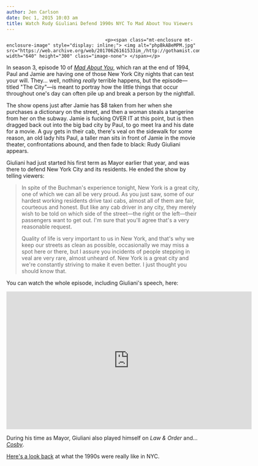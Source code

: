 ```yaml
---
author: Jen Carlson
date: Dec 1, 2015 10:03 am
title: Watch Rudy Giuliani Defend 1990s NYC To Mad About You Viewers
---
```


	
										<p><span class="mt-enclosure mt-enclosure-image" style="display: inline;"> <img alt="phpBkABeMPM.jpg" src="https://web.archive.org/web/20170626161533im_/http://gothamist.com/attachments/arts_jen/phpBkABeMPM.jpg" width="640" height="300" class="image-none"> </span></p>

<p>In season 3, episode 10 of <a href="https://web.archive.org/web/20170626161533/http://gothamist.com/2011/05/10/nyc_as_seen_on_tv_top_5_worst.php#photo-6"><em>Mad About You</em></a>, which ran at the end of 1994, Paul and Jamie are having one of those New York City nights that can test your will. They... well, nothing <em>really</em> terrible happens, but the episode&#x2014;titled &quot;The City&quot;&#x2014;is meant to portray how the little things that occur throughout one&apos;s day can often pile up and break a person by the nightfall.</p>

<p>The show opens just after Jamie has $8 taken from her when she purchases a dictionary on the street, and then a woman steals a tangerine from her on the subway. Jamie is fucking OVER IT at this point, but is then dragged back out into the big bad city by Paul, to go meet Ira and his date for a movie. A guy gets in their cab, there&apos;s veal on the sidewalk for some reason, an old lady hits Paul, a taller man sits in front of Jamie in the movie theater, confrontations abound, and then fade to black: Rudy Giuliani appears.</p>

<p>Giuliani had just started his first term as Mayor earlier that year, and was there to defend New York City and its residents. He ended the show by telling viewers:</p><blockquote>In spite of the Buchman&apos;s experience tonight, New York is a great city, one of which we can all be very proud. As you just saw, some of our hardest working residents drive taxi cabs, almost all of them are fair, courteous and honest. But like any cab driver in any city, they merely wish to be told on which side of the street&#x2014;the right or the left&#x2014;their passengers want to get out. I&apos;m sure that you&apos;ll agree that&apos;s a very reasonable request. <p></p>

<p>Quality of life is very important to us in New York, and that&apos;s why we keep our streets as clean as possible, occasionally we may miss a spot here or there, but I assure you incidents of people stepping in veal are very rare, almost unheard of. New York is a great city and we&apos;re constantly striving to make it even better. I just thought you should know that.</p></blockquote>You can watch the whole episode, including Giuliani&apos;s speech, here: <p></p>

<p><iframe width="640" height="360" src="https://web.archive.org/web/20170626161533if_/https://www.youtube.com/embed/GMobs4XVvF4" frameborder="0" allowfullscreen></iframe></p>

<p>During his time as Mayor, Giuliani also played himself on <em>Law &amp; Order</em> and... <a href="https://web.archive.org/web/20170626161533/http://www.imdb.com/title/tt0547151/?ref_=nm_flmg_act_7"><em>Cosby</em></a>.</p>

<p><a href="https://web.archive.org/web/20170626161533/http://gothamist.com/tags/1990s">Here&apos;s a look back</a> at what the 1990s were really like in NYC.</p>					
										
									
				
